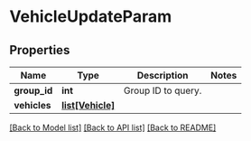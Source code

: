 # VehicleUpdateParam

## Properties
Name | Type | Description | Notes
------------ | ------------- | ------------- | -------------
**group_id** | **int** | Group ID to query. | 
**vehicles** | [**list[Vehicle]**](Vehicle.md) |  | 

[[Back to Model list]](../README.md#documentation-for-models) [[Back to API list]](../README.md#documentation-for-api-endpoints) [[Back to README]](../README.md)


